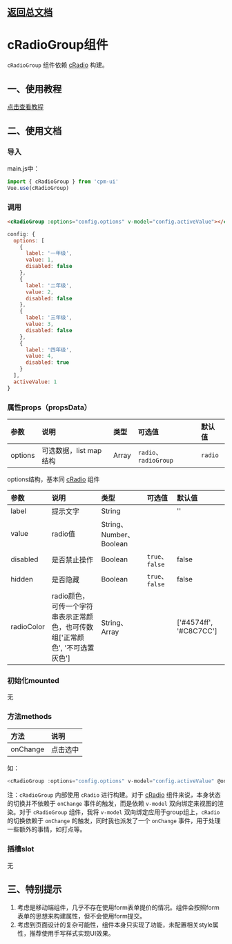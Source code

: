 ## [返回总文档](https://github.com/cpm828/cpm-ui)


# cRadioGroup组件

`cRadioGroup` 组件依赖 [cRadio](https://github.com/cpm828/cpm828.github.io/blob/master/cpm_ui/document/cRadio.md) 构建。


## 一、使用教程
[点击查看教程](https://cpm828.github.io/cpm_ui/demo/index.html#/radiogroup)



## 二、使用文档
### 导入
main.js中：
```js
import { cRadioGroup } from 'cpm-ui'
Vue.use(cRadioGroup)
```

### 调用
```html
<cRadioGroup :options="config.options" v-model="config.activeValue"></cRadioGroup>
```
```js
config: {
  options: [
    {
      label: '一年级',
      value: 1,
      disabled: false
    },
    {
      label: '二年级',
      value: 2,
      disabled: false
    },
    {
      label: '三年级',
      value: 3,
      disabled: false
    },
    {
      label: '四年级',
      value: 4,
      disabled: true
    }
  ],
  activeValue: 1
}
```

### 属性props（propsData）
|参数|说明|类型|可选值|默认值|
|:---|:---|:---|:---|:---|
|options|可选数据，list map结构|Array|`radio`、`radioGroup`|`radio`|

options结构，基本同 [cRadio](https://github.com/cpm828/cpm828.github.io/blob/master/cpm_ui/document/cRadio.md) 组件

|参数|说明|类型|可选值|默认值|
|:---|:---|:---|:---|:---|
|label|提示文字|String||''|
|value|radio值|String、Number、Boolean|||
|disabled|是否禁止操作|Boolean|`true`、`false`|false|
|hidden|是否隐藏|Boolean|`true`、`false`|false|
|radioColor|radio颜色，可传一个字符串表示正常颜色，也可传数组['正常颜色', '不可选置灰色']|String、Array||['#4574ff', '#C8C7CC']|


### 初始化mounted
无

### 方法methods
|方法|说明|
|:---|:---|
|onChange|点击选中|

如：
```js
<cRadioGroup :options="config.options" v-model="config.activeValue" @onChange="onChange"></cRadioGroup>
```

注：`cRadioGroup` 内部使用 `cRadio` 进行构建。对于 [cRadio](https://github.com/cpm828/cpm828.github.io/blob/master/cpm_ui/document/cRadio.md) 组件来说，本身状态的切换并不依赖于 `onChange` 事件的触发，而是依赖 `v-model` 双向绑定来视图的渲染。对于 `cRadioGroup` 组件，我将 `v-model` 双向绑定应用于group组上，`cRadio` 的切换依赖于 `onChange` 的触发，同时我也派发了一个 `onChange` 事件，用于处理一些额外的事情，如打点等。


### 插槽slot
无



## 三、特别提示
1. 考虑是移动端组件，几乎不存在使用form表单提价的情况。组件会按照form表单的思想来构建属性，但不会使用form提交。<br>
2. 考虑到页面设计的复杂可能性，组件本身只实现了功能，未配置相关style属性，推荐使用手写样式实现UI效果。